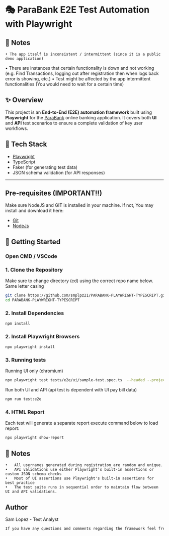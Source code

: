 # 🎭 ParaBank E2E Test Automation with Playwright

## 📌 Notes

    • The app itself is inconsistent / intermittent (since it is a public demo application)

• There are instances that certain functionality is down and not working
(e.g. Find Transactions, logging out after registration then when logs back error is showing, etc.)
• Test might be affected by the app intermittent functionalities (You would need to wait for a certain time)

## ✨ Overview

This project is an **End-to-End (E2E) automation framework** built using **Playwright** for the [ParaBank](https://parabank.parasoft.com/) online banking application. It covers both **UI** and **API** test scenarios to ensure a complete validation of key user workflows.

## 🚀 Tech Stack

- [Playwright](https://playwright.dev/)
- TypeScript
- Faker (for generating test data)
- JSON schema validation (for API responses)

---

## Pre-requisites (IMPORTANT!!)

Make sure NodeJS and GIT is installed in your machine. If not,
You may install and download it here:

- [Git](https://git-scm.com/downloads/win)
- [NodeJs](https://nodejs.org/en)

## 🚀 Getting Started

### Open CMD / VSCode

### 1. Clone the Repository

Make sure to change directory (cd) using the correct repo name below. Same letter casing

```bash
git clone https://github.com/smplpz21/PARABANK-PLAYWRIGHT-TYPESCRIPT.git
cd PARABANK-PLAYWRIGHT-TYPESCRIPT
```

### 2. Install Dependencies

```bash
npm install
```

### 2. Install Playwright Browsers

```bash
npx playwright install
```

### 3. Running tests

Running UI only (chromium)

```bash
npx playwright test tests/e2e/ui/sample-test.spec.ts  --headed --project=chromium
```

Run both UI and API (api test is dependent with UI pay bill data)

```bash
npm run test:e2e
```

### 4. HTML Report

Each test will generate a separate report
execute command below to load report:

```bash
npx playwright show-report
```

## 📌 Notes

    •	All usernames generated during registration are random and unique.
    •	API validations use either Playwright’s built-in assertions or custom JSON schema checks
    •	Most of UI assertions use Playwright's built-in assertions for best practice
    •	The test suite runs in sequential order to maintain flow between UI and API validations.

## Author

Sam Lopez - Test Analyst

```bash
If you have any questions and comments regarding the framework feel free to reach out! Happy coding :)
```
